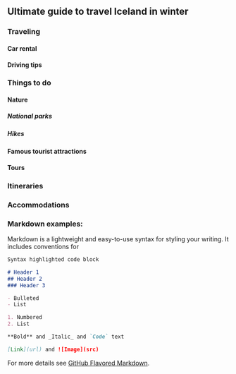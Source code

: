 ## Ultimate guide to travel Iceland in winter

### Traveling

#### Car rental

#### Driving tips


### Things to do
#### Nature
##### National parks
##### Hikes
#### Famous tourist attractions
#### Tours

### Itineraries

### Accommodations




### Markdown examples:

Markdown is a lightweight and easy-to-use syntax for styling your writing. It includes conventions for

```markdown
Syntax highlighted code block

# Header 1
## Header 2
### Header 3

- Bulleted
- List

1. Numbered
2. List

**Bold** and _Italic_ and `Code` text

[Link](url) and ![Image](src)
```

For more details see [GitHub Flavored Markdown](https://guides.github.com/features/mastering-markdown/).
